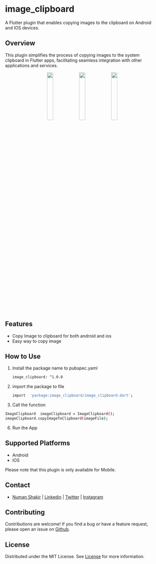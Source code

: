 # image_clipboard

A Flutter plugin that enables copying images to the clipboard on Android and IOS devices.

## Overview

This plugin simplifies the process of copying images to the system clipboard in Flutter apps, facilitating seamless integration with other applications and services.


<p align="center">
  <img src="https://github.com/Numanshakir/image_clipboard/blob/master/example/assets/1.png?raw=true" width="20%" />
  <img src="https://github.com/Numanshakir/image_clipboard/blob/master/example/assets/2.png?raw=true" width="20%" />
  <img src="https://github.com/Numanshakir/image_clipboard/blob/master/example/assets/3.png?raw=true" width="20%" />
</p>
 
## Features
- Copy Image to clipboard for both android and ios
- Easy way to copy image
 

## How to Use
1. Install the package name to pubspec.yaml
   ```sh
   image_clipboard: ^1.0.0
   ```
2. import the package to file
   ```sh
   import  'package:image_clipboard/image_clipboard.dart';
   ```
 3. Call the function
   ```sh
   ImageClipboard  imageClipboard = ImageClipboard();
   imageClipboard.copyImageToClipboard(imageFile);
   ```
6. Run the App

## Supported Platforms

- Android
- IOS

Please note that this plugin is only available for Mobile.


## Contact
- [Numan Shakir](https://github.com/Numanshakir/) | [Linkedin](https://www.linkedin.com/in/numan-shakir/) | [Twitter](https://twitter.com/Numan_Shakir248) | [Instagram](https://www.instagram.com/numan_shakir.248/)


## Contributing
Contributions are welcome! If you find a bug or have a feature request, please open an issue on [Github](https://github.com/Numanshakir/).


## License
Distributed under the MIT License. See [License](https://opensource.org/license/mit) for more information.
